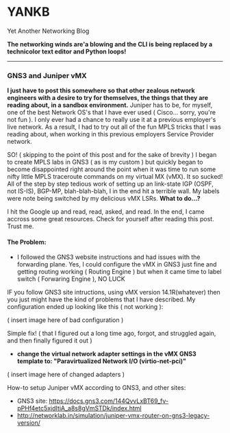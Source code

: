 # YANKB
Yet Another Networking Blog

**The networking winds are'a blowing and the CLI is being replaced by a technicolor text editor and Python loops!**

---
### GNS3 and Juniper vMX

**I just have to post this somewhere so that other zealous network engineers with a desire to try for themselves, the things that they are reading about, in a sandbox environment.** Juniper has to be, for myself, one of the best Network OS's that I have ever used ( Cisco... sorry, you're not fun ). I only ever had a chance to really use it at a previous employer's live network. As a result, I had to try out all of the fun MPLS tricks that I was reading about, when working in this previous employers Service Provider network. 

SO! ( skipping to the point of this post and for the sake of brevity ) I began to create MPLS labs in GNS3 ( as is my custom ) but quickly began to become disappointed right around the point when it was time to run some nifty little MPLS traceroute commands on my virtual MX (vMX). It so sucked! All of the step by step tedious work of setting up an link-state IGP (OSPF, not IS-IS), BGP-MP, blah-blah-blah, I in the end hit a terrible wall. My labels were note being switched by my delicious vMX LSRs. **What to do...?**

I hit the Google up and read, read, asked, and read. In the end, I came accross some great resources. Check for yourself after reading this post. Trust me.

#### The Problem:
- I followed the GNS3 website instructions and had issues with the forwarding plane. Yes, I could configure the vMX in GNS3 just fine and getting routing working ( Routing Engine ) but when it came time to label switch ( Forwaring Engine ), NO LUCK

IF you follow GNS3 site intructions, using vMX version 14.1R(whatever) then you just might have the kind of problems that I have described. My configuration ended up looking like this ( not working ):

( insert image here of bad configuration )

Simple fix! ( that I figured out a long time ago, forgot, and struggled again, and then finally figured it out )
- **change the virtual network adapter settings in the vMX GNS3 template to: "Paravirtualized Network I/O (virtio-net-pci)"**

( insert image here of changed adapters )


How-to setup Juniper vMX according to GNS3, and other sites:
- GNS3 site: https://docs.gns3.com/144QvvLxBT69_fv-pPHf4etc5xjdItiA_a8s8gVmSTDk/index.html
- http://networklab.in/simulation/juniper-vmx-router-on-gns3-legacy-version/
